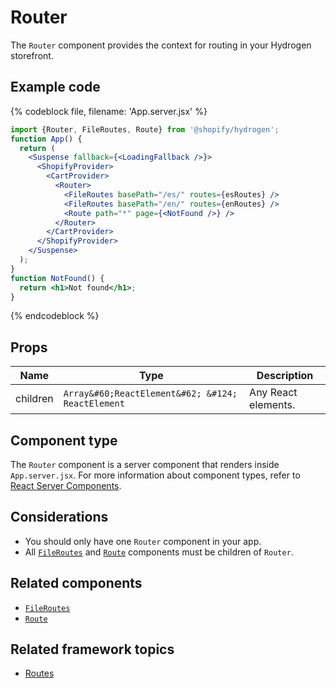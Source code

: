 # Router


The `Router` component provides the context for routing in your Hydrogen storefront.

## Example code

{% codeblock file, filename: 'App.server.jsx' %}

```jsx
import {Router, FileRoutes, Route} from '@shopify/hydrogen';
function App() {
  return (
    <Suspense fallback={<LoadingFallback />}>
      <ShopifyProvider>
        <CartProvider>
          <Router>
            <FileRoutes basePath="/es/" routes={esRoutes} />
            <FileRoutes basePath="/en/" routes={enRoutes} />
            <Route path="*" page={<NotFound />} />
          </Router>
        </CartProvider>
      </ShopifyProvider>
    </Suspense>
  );
}
function NotFound() {
  return <h1>Not found</h1>;
}
```

{% endcodeblock %}

## Props

| Name     | Type                                                         | Description         |
| -------- | ------------------------------------------------------------ | ------------------- |
| children | `Array&#60;ReactElement&#62; &#124; ReactElement` | Any React elements. |

## Component type

The `Router` component is a server component that renders inside `App.server.jsx`. For more information about component types, refer to [React Server Components](https://shopify.dev/custom-storefronts/hydrogen/react-server-components).

## Considerations

- You should only have one `Router` component in your app.
- All [`FileRoutes`](/components/framework/fileroutes/) and [`Route`](/components/framework/route/) components must be children of `Router`.

## Related components

- [`FileRoutes`](/components/framework/fileroutes/)
- [`Route`](/components/framework/route/)

## Related framework topics

- [Routes](https://shopify.dev/custom-storefronts/hydrogen/routing)
